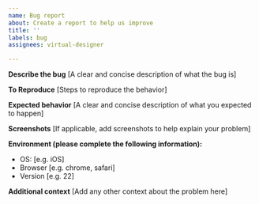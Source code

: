 ```yaml
---
name: Bug report
about: Create a report to help us improve
title: ''
labels: bug
assignees: virtual-designer

---
```


**Describe the bug**
[A clear and concise description of what the bug is]

**To Reproduce**
[Steps to reproduce the behavior]

**Expected behavior**
[A clear and concise description of what you expected to happen]

**Screenshots**
[If applicable, add screenshots to help explain your problem]

**Environment (please complete the following information):**
 - OS: [e.g. iOS]
 - Browser [e.g. chrome, safari]
 - Version [e.g. 22]

**Additional context**
[Add any other context about the problem here]
